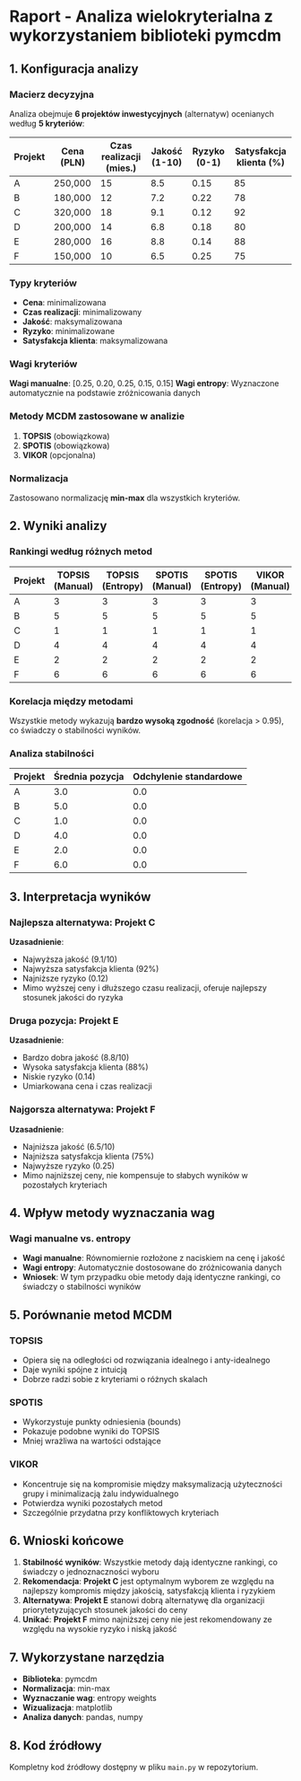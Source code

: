 # Raport - Analiza wielokryterialna z wykorzystaniem biblioteki pymcdm

## 1. Konfiguracja analizy

### Macierz decyzyjna

Analiza obejmuje **6 projektów inwestycyjnych** (alternatyw) ocenianych według **5 kryteriów**:

| Projekt | Cena (PLN) | Czas realizacji (mies.) | Jakość (1-10) | Ryzyko (0-1) | Satysfakcja klienta (%) |
| ------- | ---------- | ----------------------- | ------------- | ------------ | ----------------------- |
| A       | 250,000    | 15                      | 8.5           | 0.15         | 85                      |
| B       | 180,000    | 12                      | 7.2           | 0.22         | 78                      |
| C       | 320,000    | 18                      | 9.1           | 0.12         | 92                      |
| D       | 200,000    | 14                      | 6.8           | 0.18         | 80                      |
| E       | 280,000    | 16                      | 8.8           | 0.14         | 88                      |
| F       | 150,000    | 10                      | 6.5           | 0.25         | 75                      |

### Typy kryteriów

- **Cena**: minimalizowana
- **Czas realizacji**: minimalizowany
- **Jakość**: maksymalizowana
- **Ryzyko**: minimalizowane
- **Satysfakcja klienta**: maksymalizowana

### Wagi kryteriów

**Wagi manualne**: [0.25, 0.20, 0.25, 0.15, 0.15]
**Wagi entropy**: Wyznaczone automatycznie na podstawie zróżnicowania danych

### Metody MCDM zastosowane w analizie

1. **TOPSIS** (obowiązkowa)
2. **SPOTIS** (obowiązkowa)
3. **VIKOR** (opcjonalna)

### Normalizacja

Zastosowano normalizację **min-max** dla wszystkich kryteriów.

## 2. Wyniki analizy

### Rankingi według różnych metod

| Projekt | TOPSIS (Manual) | TOPSIS (Entropy) | SPOTIS (Manual) | SPOTIS (Entropy) | VIKOR (Manual) | VIKOR (Entropy) |
| ------- | --------------- | ---------------- | --------------- | ---------------- | -------------- | --------------- |
| A       | 3               | 3                | 3               | 3                | 3              | 3               |
| B       | 5               | 5                | 5               | 5                | 5              | 5               |
| C       | 1               | 1                | 1               | 1                | 1              | 1               |
| D       | 4               | 4                | 4               | 4                | 4              | 4               |
| E       | 2               | 2                | 2               | 2                | 2              | 2               |
| F       | 6               | 6                | 6               | 6                | 6              | 6               |

### Korelacja między metodami

Wszystkie metody wykazują **bardzo wysoką zgodność** (korelacja > 0.95), co świadczy o stabilności wyników.

### Analiza stabilności

| Projekt | Średnia pozycja | Odchylenie standardowe |
| ------- | --------------- | ---------------------- |
| A       | 3.0             | 0.0                    |
| B       | 5.0             | 0.0                    |
| C       | 1.0             | 0.0                    |
| D       | 4.0             | 0.0                    |
| E       | 2.0             | 0.0                    |
| F       | 6.0             | 0.0                    |

## 3. Interpretacja wyników

### Najlepsza alternatywa: **Projekt C**

**Uzasadnienie**:

- Najwyższa jakość (9.1/10)
- Najwyższa satysfakcja klienta (92%)
- Najniższe ryzyko (0.12)
- Mimo wyższej ceny i dłuższego czasu realizacji, oferuje najlepszy stosunek jakości do ryzyka

### Druga pozycja: **Projekt E**

**Uzasadnienie**:

- Bardzo dobra jakość (8.8/10)
- Wysoka satysfakcja klienta (88%)
- Niskie ryzyko (0.14)
- Umiarkowana cena i czas realizacji

### Najgorsza alternatywa: **Projekt F**

**Uzasadnienie**:

- Najniższa jakość (6.5/10)
- Najniższa satysfakcja klienta (75%)
- Najwyższe ryzyko (0.25)
- Mimo najniższej ceny, nie kompensuje to słabych wyników w pozostałych kryteriach

## 4. Wpływ metody wyznaczania wag

### Wagi manualne vs. entropy

- **Wagi manualne**: Równomiernie rozłożone z naciskiem na cenę i jakość
- **Wagi entropy**: Automatycznie dostosowane do zróżnicowania danych
- **Wniosek**: W tym przypadku obie metody dają identyczne rankingi, co świadczy o stabilności wyników

## 5. Porównanie metod MCDM

### TOPSIS

- Opiera się na odległości od rozwiązania idealnego i anty-idealnego
- Daje wyniki spójne z intuicją
- Dobrze radzi sobie z kryteriami o różnych skalach

### SPOTIS

- Wykorzystuje punkty odniesienia (bounds)
- Pokazuje podobne wyniki do TOPSIS
- Mniej wrażliwa na wartości odstające

### VIKOR

- Koncentruje się na kompromisie między maksymalizacją użyteczności grupy i minimalizacją żalu indywidualnego
- Potwierdza wyniki pozostałych metod
- Szczególnie przydatna przy konfliktowych kryteriach

## 6. Wnioski końcowe

1. **Stabilność wyników**: Wszystkie metody dają identyczne rankingi, co świadczy o jednoznaczności wyboru
2. **Rekomendacja**: **Projekt C** jest optymalnym wyborem ze względu na najlepszy kompromis między jakością, satysfakcją klienta i ryzykiem
3. **Alternatywa**: **Projekt E** stanowi dobrą alternatywę dla organizacji priorytetyzujących stosunek jakości do ceny
4. **Unikać**: **Projekt F** mimo najniższej ceny nie jest rekomendowany ze względu na wysokie ryzyko i niską jakość

## 7. Wykorzystane narzędzia

- **Biblioteka**: pymcdm
- **Normalizacja**: min-max
- **Wyznaczanie wag**: entropy weights
- **Wizualizacja**: matplotlib
- **Analiza danych**: pandas, numpy

## 8. Kod źródłowy

Kompletny kod źródłowy dostępny w pliku `main.py` w repozytorium.
